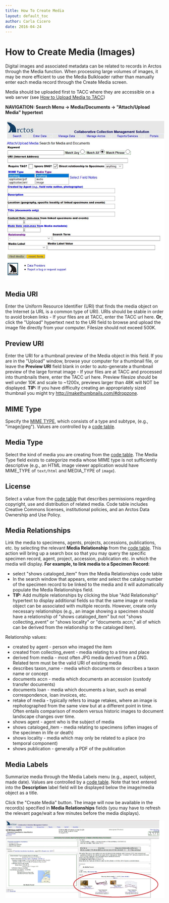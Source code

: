 ```yaml
---
title: How To Create Media
layout: default_toc
author: Carla Cicero
date: 2016-04-24
---
```


# How to Create Media (Images)

Digital images and associated metadata can be related to records in Arctos through the Media function. When processing large volumes of images, it may be more efficient to use the Media Bulkloader rather than manually enter each media record through the Create Media screen.

Media should be uploaded first to TACC where they are accessible on a web server (see [How to Upload Media to TACC](http://handbook.arctosdb.org/how_to/How-to-Upload-Media-to-TACC.html))

**NAVIGATION: Search Menu → Media/Documents → "Attach/Upload Media" hypertext**

![](../tutorial_images/attach_upload_media.JPG)

## Media URI

Enter the Uniform Resource Identifier (URI) that finds the media object on the Internet (a URL is a common type of URI). URIs should be stable in order to avoid broken links - If your files are at TACC, enter the TACC url here. **Or**, click the "Upload" hypertext next to the URI field to browse and upload the image file directly from your computer. Filesize should not exceed 500K.

## Preview URI

Enter the URI for a thumbnail preview of the Media object in this field. If you are in the "Upload" window, browse your computer for a thumbnail file, or leave the **Preview URI** field blank in order to auto-generate a thumbnail preview of the large format image - If your files are at TACC and processed into thumbnails there, enter the TACC url here. Preview filesize should be well under 10K and scale to ~1200x, previews larger than 48K will NOT be displayed.
**TIP:** If you have difficulty creating an appropriately sized thumbnail you might try http://makethumbnails.com/#dropzone.

## MIME Type

Specify the [MIME TYPE](https://en.wikipedia.org/wiki/Media_type), which consists of a type and subtype, (e.g., "image/jpeg"). Values are controlled by a [code table](http://arctos.database.museum/info/ctDocumentation.cfm?table=CTMIME_TYPE).

## Media Type

Select the kind of media you are creating from the [code table](http://arctos.database.museum/info/ctDocumentation.cfm?table=CTMEDIA_TYPE). The Media Type field exists to categorize media whose MIME type is not sufficiently descriptive (e.g., an HTML image viewer application would have MIME_TYPE of `text/html` and MEDIA_TYPE of `image`).

## License

Select a value from the [code table](http://arctos.database.museum/info/ctDocumentation.cfm?table=CTMEDIA_LICENSE) that describes permissions regarding copyright, use and distribution of related media. Code table includes Creative Commons licenses, institutional policies, and an Arctos Data Ownership and Use Policy.

## Media Relationships

Link the media to specimens, agents, projects, accessions, publications, etc. by selecting the relevant **Media Relationship** from the [code table](http://arctos.database.museum/info/ctDocumentation.cfm?table=CTMEDIA_RELATIONSHIP). This action will bring up a search box so that you may query the specific specimen record, agent, project, accession, publication etc. in which the media will display. **For example, to link media to a Specimen Record:**

* select "shows cataloged_item" from the Media Relationships code table
* In the search window that appears, enter and select the catalog number of the specimen record to be linked to the media and it will automatically populate the Media Relationships field.
* **TIP:** Add multiple relationships by clicking the blue "Add Relationship" hypertext to display additional fields so that the same image or media object can be associated with multiple records. However, create only necessary relationships (e.g., an image showing a specimen should have a relationship of "shows cataloged_item" but not "shows collecting_event" or "shows locality" or "documents accn," all of which can be derived from the relationship to the cataloged item).

Relationship values:

* created by agent - person who imaged the item
* created from collecting_event - media relating to a time and place
* derived from media - most often JPG media derived from a DNG. Related term must be the valid URI of existing media
* describes taxon_name - media which documents or describes a taxon name or concept
* documents accn - media which documents an accession (custody transfer documents)
* documents loan - media which documents a loan, such as email correspondence, loan invoices, etc.
* retake of media - typically refers to image retakes, where an image is rephotographed from the same view but at a different point in time. Often entails comparison of modern versus historic images to document landscape changes over time.
* shows agent - agent who is the subject of media
* shows cataloged_item - media relating to specimens (often images of the specimen in life or death)
* shows locality - media which may only be related to a place (no temporal component)
* shows publication - generally a PDF of the publication

## Media Labels

Summarize media through the Media Labels menu (e.g., aspect, subject, made date). Values are controlled by a [code table](http://arctos.database.museum/info/ctDocumentation.cfm?table=CTMEDIA_LABEL). Note that text entered into the **Description** label field will be displayed below the image/media object as a title.

Click the "Create Media" button. The image will now be available in the record(s) specified in **Media Relationships** fields (you may have to refresh the relevant page/wait a few minutes before the media displays).

![](../tutorial_images/media_examples.JPG)
